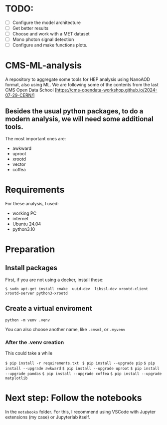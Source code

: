 # TODO:
- [ ] Configure the model architecture
- [ ] Get better results
- [ ] Choose and work with a MET dataset
- [ ] Mono photon signal detection
- [ ] Configure and make functions plots.

# CMS-ML-analysis
A repository to aggregate some tools for HEP analysis using NanoAOD format, also using ML.
We are following some of the contents from the last CMS Open Data School [https://cms-opendata-workshop.github.io/2024-07-29-CERN/]



## Besides the usual python packages, to do a modern analysis, we will need some additional tools.
The most important ones are:

- awkward
- uproot
- xrootd
- vector
- coffea


# Requirements
For these analysis, I used:

- working PC
- internet
- Ubuntu 24.04
- python3.10


# Preparation


## Install packages

First, if you are not using a docker, install those:

```$ sudo apt-get install cmake  uuid-dev  libssl-dev xrootd-client xrootd-server python3-xrootd```

## Create a virtual enviroment

```python -m venv .venv  ```

You can also choose another name, like ```.cmsml```, or ```.myvenv```

### After the .venv creation 

This could take a while

```$ pip install -r requirements.txt ```
```$ pip install --upgrade pip```
```$ pip install --upgrade awkward```
```$ pip install --upgrade uproot```
```$ pip install --upgrade pandas```
```$ pip install --upgrade coffea```
```$ pip install --upgrade matplotlib```

# Next step: Follow the notebooks

In the ```notebooks``` folder. 
For this, I recommend using VSCode with Jupyter extensions (my case) or Jupyterlab itself.


